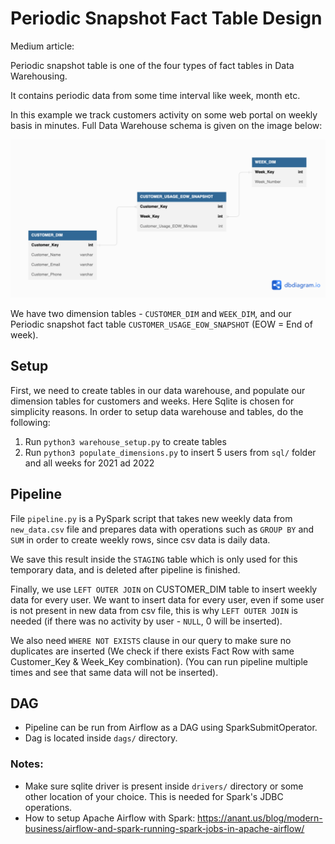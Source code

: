 # Periodic Snapshot Fact Table Design
Medium article: 

Periodic snapshot table is one of the four types of fact tables in Data Warehousing.

It contains periodic data from some time interval like week, month etc.

In this example we track customers activity on some web portal on weekly basis in minutes. 
Full Data Warehouse schema is given on the image below:

<img src="https://github.com/AleX77NP/Periodic-snapshot-table-design/raw/main/images/schema.png">

We have two dimension tables - `CUSTOMER_DIM` and `WEEK_DIM`, and our Periodic snapshot fact table 
`CUSTOMER_USAGE_EOW_SNAPSHOT` (EOW = End of week).

## Setup
First, we need to create tables in our data warehouse, and populate our dimension tables for customers and weeks.
Here Sqlite is chosen for simplicity reasons.
In order to setup data warehouse and tables, do the following:
1. Run `python3 warehouse_setup.py` to create tables
2. Run `python3 populate_dimensions.py` to insert 5 users from `sql/` folder and all weeks for 2021 ad 2022

## Pipeline
File `pipeline.py` is a PySpark script that takes new weekly data from `new_data.csv` file and prepares
data with operations such as `GROUP BY` and `SUM` in order to create weekly rows, since csv data
is daily data.

We save this result inside the `STAGING` table which is only used for this temporary data, and is deleted 
after pipeline is finished.

Finally, we use `LEFT OUTER JOIN` on CUSTOMER_DIM table to insert weekly data for every user.
We want to insert data for every user, even if some user is not present in new data from csv file, 
this is why `LEFT OUTER JOIN` is needed (if there was no activity by user - `NULL`, 0 will be inserted).

We also need `WHERE NOT EXISTS` clause in our query to make sure no duplicates are inserted (We check if there exists
Fact Row with same Customer_Key & Week_Key combination). 
(You can run pipeline multiple times and see that same data will not be inserted).

## DAG
- Pipeline can be run from Airflow as a DAG using SparkSubmitOperator.
- Dag is located inside `dags/` directory.

### Notes:
- Make sure sqlite driver is present inside `drivers/` directory or some other location of your choice.
This is needed for Spark's JDBC operations.
- How to setup Apache Airflow with Spark: https://anant.us/blog/modern-business/airflow-and-spark-running-spark-jobs-in-apache-airflow/

